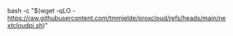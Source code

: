 bash -c "$(wget -qLO - https://raw.githubusercontent.com/tmmjelde/proxcloud/refs/heads/main/nextcloudpi.sh)"

